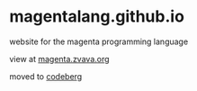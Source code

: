 # magentalang.github.io
website for the magenta programming language

view at [magenta.zvava.org](https://magenta.zvava.org/)

moved to [codeberg](https://codeberg.org/magenta/magenta.zvava.org)
